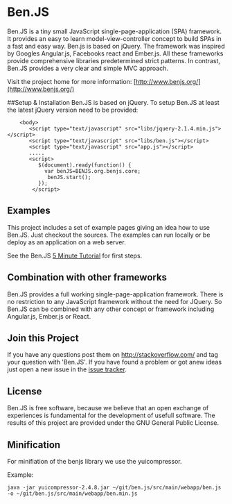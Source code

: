 # Ben.JS

Ben.JS is a tiny small JavaScript single-page-application (SPA) framework. It provides an easy to learn model-view-controller concept to build SPAs in a fast and easy way. Ben.js is based on jQuery. The framework was inspired by Googles Angular.js, Facebooks react and Ember.js. All these frameworks provide comprehensive libraries predetermined strict patterns. In contrast, Ben.JS provides a very clear and simple MVC approach.


Visit the project home for more information: [http://www.benjs.org/](http://www.benjs.org/)



##Setup & Installation
Ben.JS is based on jQuery. To setup Ben.JS at least the latest jQuery version need to be provided:

    	<body>
    	   <script type="text/javascript" src="libs/jquery-2.1.4.min.js"></script>
    	   <script type="text/javascript" src="libs/ben.js"></script>
    	   <script type="text/javascript" src="app.js"></script>
    	   .....
    	   <script>
    	      $(document).ready(function() {
    	      	var benJS=BENJS.org.benjs.core;
				 benJS.start();
			  });
			</script>

## Examples
This project includes a set of example pages giving an idea how to use Ben.JS. Just checkout the sources. The examples can run locally or be deploy as an application on a web server. 

See the Ben.JS [5 Minute Tutorial](http://www.benjs.org/tutorial.html) for first steps. 

## Combination with other frameworks
Ben.JS provides a full working single-page-application framework. There is no restriction to any JavaScript framework without the need for JQuery. So Ben.JS can be combined with any other concept or framework including Angular.js, Ember.js or React.


## Join this Project
If you have any questions post them on http://stackoverflow.com/ and tag your question with 'Ben.JS'. If you have found a problem or got anew ideas just open a new issue in the [issue tracker](https://github.com/rsoika/ben.js/issues).

## License
Ben.JS is free software, because we believe that an open exchange of experiences is fundamental for the development of usefull software. The results of this project are provided under the GNU General Public License.


## Minification

For minifiation of the benjs library we use the yuicompressor. 

Example:

    java -jar yuicompressor-2.4.8.jar ~/git/ben.js/src/main/webapp/ben.js -o ~/git/ben.js/src/main/webapp/ben.min.js
